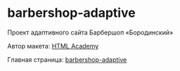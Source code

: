# barbershop-adaptive
Проект адаптивного сайта Барбершоп «Бородинский»

Автор макета: [HTML Academy](https://htmlacademy.ru/)

Главная страница: [barbershop-adaptive](https://vaivankov.github.io/barbershop-adaptive/)
